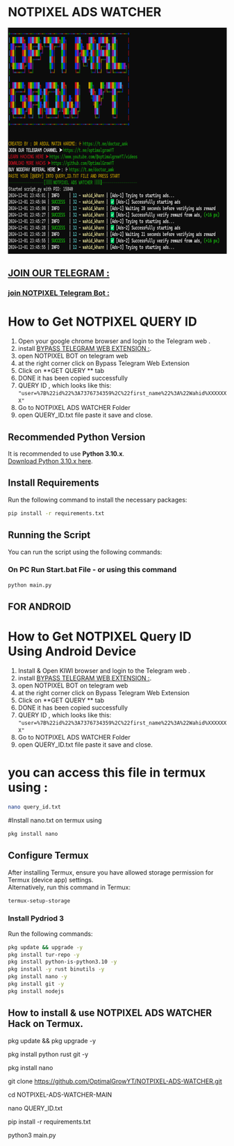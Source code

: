 # NOTPIXEL ADS WATCHER
<img src="https://github.com/OptimalGrowYT/NOTPIXEL-ADS_WATCHER/blob/main/PNG" alt="توضیح تصویر" width="1280" height="520">

## [JOIN OUR TELEGRAM :](https://t.me/optimalgrowyt)
### [join NOTPIXEL Telegram Bot :](https://t.me/notpixel/app?startapp=f5500534801_s577266)


# How to Get NOTPIXEL QUERY ID  

1. Open your google chrome browser and login to the Telegram web .
2. install [BYPASS TELEGRAM WEB EXTENSION :](https://chromewebstore.google.com/detail/bypass-telegram-web/jheaicmfgoefbdmadnhigbpdldafaokb).
3. open NOTPIXEL BOT on telegram web
4. at the right corner click on Bypass Telegram Web Extension 
5. Click on  **GET QUERY ** tab
6. DONE it has been copied successfully 
7. QUERY ID , which looks like this: `"user=%7B%22id%22%3A7376734359%2C%22first_name%22%3A%22Wahid%XXXXXXX"`
8. Go to NOTPIXEL ADS WATCHER Folder
9. open QUERY_ID.txt file paste it save and close.

## Recommended Python Version

It is recommended to use **Python 3.10.x**.  
[Download Python 3.10.x here](https://www.python.org/downloads/release/).

## Install Requirements

Run the following command to install the necessary packages:

```bash
pip install -r requirements.txt
```

## Running the Script

You can run the script using the following commands:

### On PC Run Start.bat File - or using this command 
```bash
python main.py
```

## FOR ANDROID

# How to Get NOTPIXEL Query ID  Using Android Device

1.  Install & Open KIWI browser and login to the Telegram web .
2. install [BYPASS TELEGRAM WEB EXTENSION :](https://chromewebstore.google.com/detail/bypass-telegram-web/jheaicmfgoefbdmadnhigbpdldafaokb).
3. open NOTPIXEL BOT on telegram web
4. at the right corner click on Bypass Telegram Web Extension 
5. Click on  **GET QUERY ** tab
6. DONE it has been copied successfully 
7. QUERY ID , which looks like this: `"user=%7B%22id%22%3A7376734359%2C%22first_name%22%3A%22Wahid%XXXXXXX"`
8. Go to NOTPIXEL ADS WATCHER Folder
9. open QUERY_ID.txt file paste it save and close.
# you can access this file in termux using :

```bash
nano query_id.txt
```
#Install nano.txt on termux using 
```bash
pkg install nano 
```
## Configure Termux

After installing Termux, ensure you have allowed storage permission for Termux (device app) settings.  
Alternatively, run this command in Termux:

```bash
termux-setup-storage
```

### Install Pydriod 3

Run the following commands:

```bash
pkg update && upgrade -y
pkg install tur-repo -y
pkg install python-is-python3.10 -y
pkg install -y rust binutils -y
pkg install nano -y
pkg install git -y
pkg install nodejs


```

## How to install & use NOTPIXEL ADS WATCHER Hack on Termux.

pkg update && pkg upgrade -y

pkg install python rust git -y

pkg install nano

git clone https://github.com/OptimalGrowYT/NOTPIXEL-ADS-WATCHER.git

cd NOTPIXEL-ADS-WATCHER-MAIN

nano QUERY_ID.txt

pip install -r requirements.txt

python3 main.py

